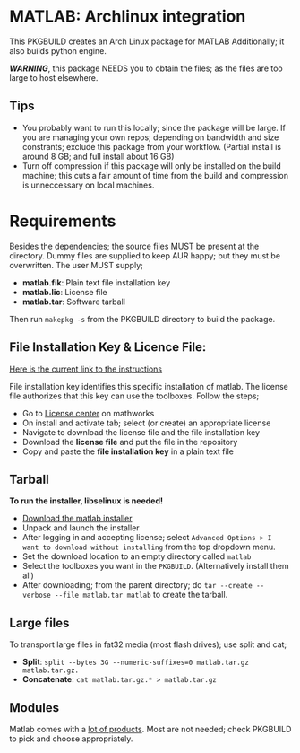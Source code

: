 # MATLAB: Archlinux integration

This PKGBUILD creates an Arch Linux package for MATLAB
Additionally; it also builds python engine.

***WARNING***, this package NEEDS you to obtain the files; as the files are too large to host elsewhere.

## Tips

* You probably want to run this locally; since the package will be large.
If you are managing your own repos; depending on bandwidth and size constrants;
exclude this package from your workflow.
(Partial install is around 8 GB; and full install about 16 GB)
* Turn off compression if this package will only be installed on the build machine;
this cuts a fair amount of time from the build and compression is unneccessary on local machines.

# Requirements

Besides the dependencies; the source files MUST be present at the directory.
Dummy files are supplied to keep AUR happy; but they must be overwritten.
The user MUST supply;

* **matlab.fik**: Plain text file installation key
* **matlab.lic**: License file
* **matlab.tar**: Software tarball

Then run `makepkg -s` from the PKGBUILD directory to build the package.

## File Installation Key & Licence File:

[Here is the current link to the instructions](https://www.mathworks.com/help/install/ug/install-using-a-file-installation-key.html)

File installation key identifies this specific installation of matlab.
The license file authorizes that this key can use the toolboxes.
Follow the steps;

* Go to [License center](https://www.mathworks.com/licensecenter) on mathworks
* On install and activate tab; select (or create) an appropriate license
* Navigate to download the license file and the file installation key
* Download the **license file** and put the file in the repository
* Copy and paste the **file installation key** in a plain text file

## Tarball

**To run the installer, libselinux is needed!**

* [Download the matlab installer](https://www.mathworks.com/downloads)
* Unpack and launch the installer
* After logging in and accepting license; select
`Advanced Options > I want to download without installing`
from the top dropdown menu.
* Set the download location to an empty directory called `matlab`
* Select the toolboxes you want in the `PKGBUILD`.
(Alternatively install them all)
* After downloading; from the parent directory; do
`tar --create --verbose --file matlab.tar matlab`
to create the tarball.

## Large files

To transport large files in fat32 media (most flash drives); use split and cat;
* **Split**: `split --bytes 3G --numeric-suffixes=0 matlab.tar.gz matlab.tar.gz.`
* **Concatenate**: `cat matlab.tar.gz.* > matlab.tar.gz`

## Modules

Matlab comes with a [lot of products](https://www.mathworks.com/products.html).
Most are not needed; check PKGBUILD to pick and choose appropriately.
